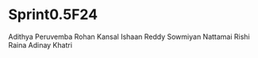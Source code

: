 # Sprint0.5F24
Adithya Peruvemba
Rohan Kansal
Ishaan Reddy
Sowmiyan Nattamai
Rishi Raina
Adinay Khatri
